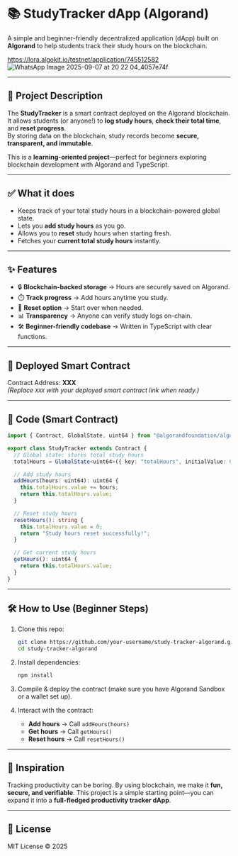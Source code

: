 # 📚 StudyTracker dApp (Algorand)

A simple and beginner-friendly decentralized application (dApp) built on **Algorand** to help students track their study hours on the blockchain.  

https://lora.algokit.io/testnet/application/745512582
![WhatsApp Image 2025-09-07 at 20 22 04_4057e74f](https://github.com/user-attachments/assets/21cd4946-7090-477d-af87-6453f9000b40)

---

## 🚀 Project Description

The **StudyTracker** is a smart contract deployed on the Algorand blockchain.  
It allows students (or anyone!) to **log study hours**, **check their total time**, and **reset progress**.  
By storing data on the blockchain, study records become **secure, transparent, and immutable**.  

This is a **learning-oriented project**—perfect for beginners exploring blockchain development with Algorand and TypeScript.  

---

## ✅ What it does

- Keeps track of your total study hours in a blockchain-powered global state.  
- Lets you **add study hours** as you go.  
- Allows you to **reset** study hours when starting fresh.  
- Fetches your **current total study hours** instantly.  

---

## ✨ Features

- 🔒 **Blockchain-backed storage** → Hours are securely saved on Algorand.  
- ⏱️ **Track progress** → Add hours anytime you study.  
- 🔄 **Reset option** → Start over when needed.  
- 📊 **Transparency** → Anyone can verify study logs on-chain.  
- 🛠️ **Beginner-friendly codebase** → Written in TypeScript with clear functions.  

---

## 🔗 Deployed Smart Contract

Contract Address: **XXX**  
*(Replace `XXX` with your deployed smart contract link when ready.)*  

---

## 📂 Code (Smart Contract)

```ts
import { Contract, GlobalState, uint64 } from "@algorandfoundation/algorand-typescript";

export class StudyTracker extends Contract {
  // Global state: stores total study hours
  totalHours = GlobalState<uint64>({ key: "totalHours", initialValue: 0 });

  // Add study hours
  addHours(hours: uint64): uint64 {
    this.totalHours.value += hours;
    return this.totalHours.value;
  }

  // Reset study hours
  resetHours(): string {
    this.totalHours.value = 0;
    return "Study hours reset successfully!";
  }

  // Get current study hours
  getHours(): uint64 {
    return this.totalHours.value;
  }
}

````

---

## 🛠️ How to Use (Beginner Steps)

1. Clone this repo:

   ```bash
   git clone https://github.com/your-username/study-tracker-algorand.git
   cd study-tracker-algorand
   ```

2. Install dependencies:

   ```bash
   npm install
   ```

3. Compile & deploy the contract (make sure you have Algorand Sandbox or a wallet set up).

4. Interact with the contract:

   * **Add hours** → Call `addHours(hours)`
   * **Get hours** → Call `getHours()`
   * **Reset hours** → Call `resetHours()`

---

## 🌱 Inspiration

Tracking productivity can be boring. By using blockchain, we make it **fun, secure, and verifiable**.
This project is a simple starting point—you can expand it into a **full-fledged productivity tracker dApp**.

---

## 📜 License

MIT License © 2025
